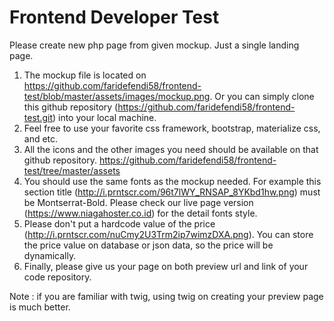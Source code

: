 # Frontend Developer Test

Please create new php page from given mockup. Just a single landing page.

1. The mockup file is located on https://github.com/faridefendi58/frontend-test/blob/master/assets/images/mockup.png.
	Or you can simply clone this github repository (https://github.com/faridefendi58/frontend-test.git) into 
	your local machine.
1. Feel free to use your favorite css framework, bootstrap, materialize css, and etc. 
1. All the icons and the other images you need should be available on that github repository. 
	https://github.com/faridefendi58/frontend-test/tree/master/assets  
1. You should use the same fonts as the mockup needed. For example this section title (http://i.prntscr.com/96t7lWY_RNSAP_8YKbd1hw.png) 
	must be Montserrat-Bold. Please check our live page version (https://www.niagahoster.co.id) for the detail fonts style.
1. Please don't put a hardcode value of the price (http://i.prntscr.com/nuCmy2U3Trm2ip7wimzDXA.png). 
	You can store the price value on database or json data, so the price will be dynamically.
1. Finally, please give us your page on both preview url and link of your code repository.
	
Note : if you are familiar with twig, using twig on creating your preview page is much better.
